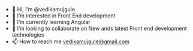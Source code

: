 - 👋 Hi, I’m @vedikamujgule
- 👀 I’m interested in Front End development
- 🌱 I’m currently learning Angular 
- 💞️ I’m looking to collaborate on New ands latest Front end development technologies 
- 📫 How to reach me vedikamujgule@gmail.com

<!---
vedikamujgule/vedikamujgule is a ✨ special ✨ repository because its `README.md` (this file) appears on your GitHub profile.
You can click the Preview link to take a look at your changes.
--->

